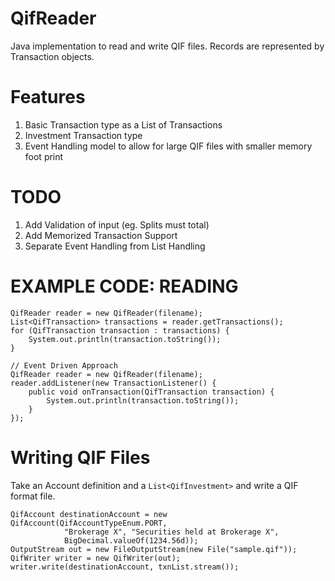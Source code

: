 QifReader
=========

Java implementation to read and write QIF files. Records are represented
by Transaction objects.

Features
========
1. Basic Transaction type as a List of Transactions
2. Investment Transaction type
3. Event Handling model to allow for large QIF files with smaller memory foot print

TODO
====

1. Add Validation of input (eg. Splits must total)
2. Add Memorized Transaction Support
3. Separate Event Handling from List Handling

EXAMPLE CODE: READING
=====================

    QifReader reader = new QifReader(filename);
    List<QifTransaction> transactions = reader.getTransactions();
    for (QifTransaction transaction : transactions) {
    	System.out.println(transaction.toString());
    }
    
    // Event Driven Approach
    QifReader reader = new QifReader(filename);
    reader.addListener(new TransactionListener() {
    	public void onTransaction(QifTransaction transaction) {
    		System.out.println(transaction.toString());
    	}
    });

Writing QIF Files
=================
Take an Account definition and a `List<QifInvestment>` and write a QIF format file.

    QifAccount destinationAccount = new QifAccount(QifAccountTypeEnum.PORT,
				"Brokerage X", "Securities held at Brokerage X", 
				BigDecimal.valueOf(1234.56d));
    OutputStream out = new FileOutputStream(new File("sample.qif"));
    QifWriter writer = new QifWriter(out);
    writer.write(destinationAccount, txnList.stream());
    
    
